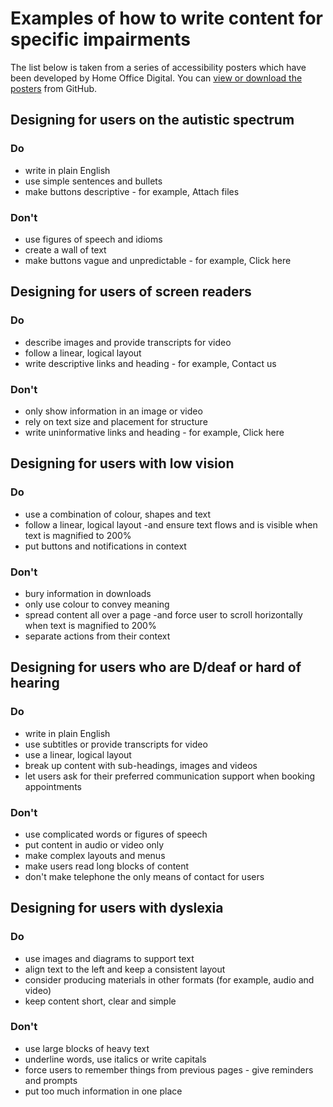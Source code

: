 # Examples of how to write content for specific impairments

The list below is taken from a series of accessibility posters which have been developed by Home Office Digital. You can [view or download the posters](https://ukhomeoffice.github.io/accessibility-posters/posters/accessibility-posters.pdf "accessibility posters")  from GitHub.

## Designing for users on the autistic spectrum

### Do

*   write in plain English
*   use simple sentences and bullets
*   make buttons descriptive - for example, Attach files

### Don't

*   use figures of speech and idioms
*   create a wall of text
*   make buttons vague and unpredictable - for example, Click here

## Designing for users of screen readers

### Do

*   describe images and provide transcripts for video
*   follow a linear, logical layout
*   write descriptive links and heading - for example, Contact us

### Don't

*   only show information in an image or video
*   rely on text size and placement for structure
*   write uninformative links and heading - for example, Click here

## Designing for users with low vision

### Do

*   use a combination of colour, shapes and text
*   follow a linear, logical layout -and ensure text flows and is visible when text is magnified to 200%
*   put buttons and notifications in context

### Don't

*   bury information in downloads
*   only use colour to convey meaning
*   spread content all over a page -and force user to scroll horizontally when text is magnified to 200%
*   separate actions from their context

## Designing for users who are D/deaf or hard of hearing

### Do

*   write in plain English
*   use subtitles or provide transcripts for video
*   use a linear, logical layout
*   break up content with sub-headings, images and videos
*   let users ask for their preferred communication support when booking appointments

### Don't

*   use complicated words or figures of speech
*   put content in audio or video only
*   make complex layouts and menus
*   make users read long blocks of content
*   don't make telephone the only means of contact for users

## Designing for users with dyslexia

### Do

*   use images and diagrams to support text
*   align text to the left and keep a consistent layout
*   consider producing materials in other formats (for example, audio and video)
*   keep content short, clear and simple

### Don't

*   use large blocks of heavy text
*   underline words, use italics or write capitals
*   force users to remember things from previous pages - give reminders and prompts
*   put too much information in one place